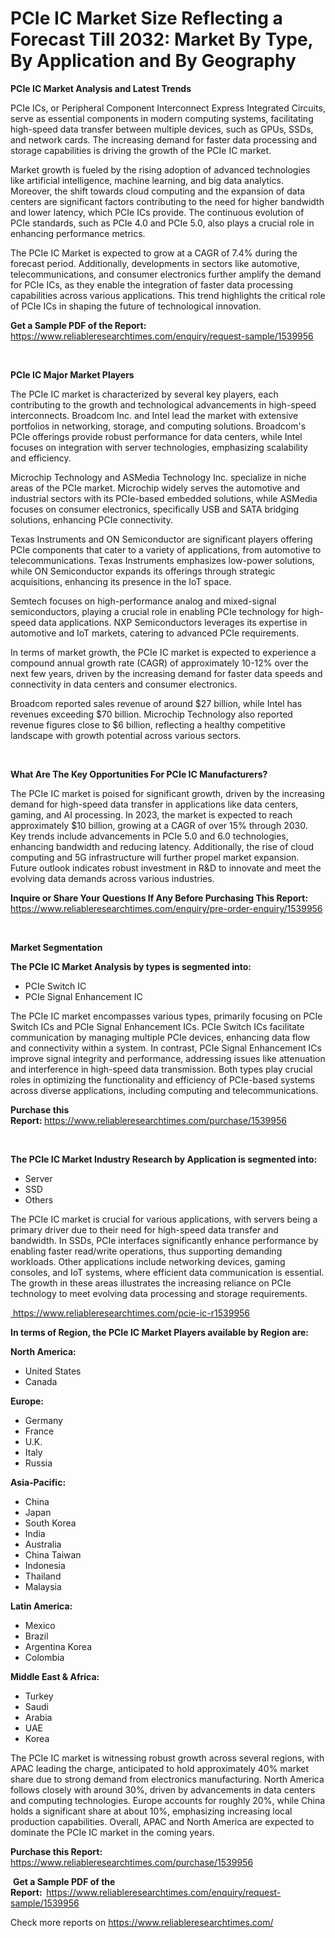 <p><h1>PCIe IC Market Size Reflecting a Forecast Till 2032: Market By Type, By Application and By Geography</h1></p><p><strong>PCIe IC Market Analysis and Latest Trends</strong></p>
<p><p>PCIe ICs, or Peripheral Component Interconnect Express Integrated Circuits, serve as essential components in modern computing systems, facilitating high-speed data transfer between multiple devices, such as GPUs, SSDs, and network cards. The increasing demand for faster data processing and storage capabilities is driving the growth of the PCIe IC market. </p><p>Market growth is fueled by the rising adoption of advanced technologies like artificial intelligence, machine learning, and big data analytics. Moreover, the shift towards cloud computing and the expansion of data centers are significant factors contributing to the need for higher bandwidth and lower latency, which PCIe ICs provide. The continuous evolution of PCIe standards, such as PCIe 4.0 and PCIe 5.0, also plays a crucial role in enhancing performance metrics.</p><p>The PCIe IC Market is expected to grow at a CAGR of 7.4% during the forecast period. Additionally, developments in sectors like automotive, telecommunications, and consumer electronics further amplify the demand for PCIe ICs, as they enable the integration of faster data processing capabilities across various applications. This trend highlights the critical role of PCIe ICs in shaping the future of technological innovation.</p></p>
<p><strong>Get a Sample PDF of the Report:&nbsp;</strong> <a href="https://www.reliableresearchtimes.com/enquiry/request-sample/1539956?utm_campaign=2141&utm_medium=2&utm_source=Github&utm_content=ia&utm_term=12022025&utm_id=pcie-ic">https://www.reliableresearchtimes.com/enquiry/request-sample/1539956</a></p>
<p>&nbsp;</p>
<p><strong>PCIe IC Major Market Players</strong></p>
<p><p>The PCIe IC market is characterized by several key players, each contributing to the growth and technological advancements in high-speed interconnects. Broadcom Inc. and Intel lead the market with extensive portfolios in networking, storage, and computing solutions. Broadcom's PCIe offerings provide robust performance for data centers, while Intel focuses on integration with server technologies, emphasizing scalability and efficiency.</p><p>Microchip Technology and ASMedia Technology Inc. specialize in niche areas of the PCIe market. Microchip widely serves the automotive and industrial sectors with its PCIe-based embedded solutions, while ASMedia focuses on consumer electronics, specifically USB and SATA bridging solutions, enhancing PCIe connectivity.</p><p>Texas Instruments and ON Semiconductor are significant players offering PCIe components that cater to a variety of applications, from automotive to telecommunications. Texas Instruments emphasizes low-power solutions, while ON Semiconductor expands its offerings through strategic acquisitions, enhancing its presence in the IoT space.</p><p>Semtech focuses on high-performance analog and mixed-signal semiconductors, playing a crucial role in enabling PCIe technology for high-speed data applications. NXP Semiconductors leverages its expertise in automotive and IoT markets, catering to advanced PCIe requirements.</p><p>In terms of market growth, the PCIe IC market is expected to experience a compound annual growth rate (CAGR) of approximately 10-12% over the next few years, driven by the increasing demand for faster data speeds and connectivity in data centers and consumer electronics. </p><p>Broadcom reported sales revenue of around $27 billion, while Intel has revenues exceeding $70 billion. Microchip Technology also reported revenue figures close to $6 billion, reflecting a healthy competitive landscape with growth potential across various sectors.</p></p>
<p>&nbsp;</p>
<p><strong>What Are The Key Opportunities For PCIe IC Manufacturers?</strong></p>
<p><p>The PCIe IC market is poised for significant growth, driven by the increasing demand for high-speed data transfer in applications like data centers, gaming, and AI processing. In 2023, the market is expected to reach approximately $10 billion, growing at a CAGR of over 15% through 2030. Key trends include advancements in PCIe 5.0 and 6.0 technologies, enhancing bandwidth and reducing latency. Additionally, the rise of cloud computing and 5G infrastructure will further propel market expansion. Future outlook indicates robust investment in R&D to innovate and meet the evolving data demands across various industries.</p></p>
<p><strong>Inquire or Share Your Questions If Any Before Purchasing This Report:</strong> <a href="https://www.reliableresearchtimes.com/enquiry/pre-order-enquiry/1539956?utm_campaign=2141&utm_medium=2&utm_source=Github&utm_content=ia&utm_term=12022025&utm_id=pcie-ic">https://www.reliableresearchtimes.com/enquiry/pre-order-enquiry/1539956</a></p>
<p>&nbsp;</p>
<p><strong>Market Segmentation</strong></p>
<p><strong>The PCIe IC Market Analysis by types is segmented into:</strong></p>
<p><ul><li>PCIe Switch IC</li><li>PCIe Signal Enhancement IC</li></ul></p>
<p><p>The PCIe IC market encompasses various types, primarily focusing on PCIe Switch ICs and PCIe Signal Enhancement ICs. PCIe Switch ICs facilitate communication by managing multiple PCIe devices, enhancing data flow and connectivity within a system. In contrast, PCIe Signal Enhancement ICs improve signal integrity and performance, addressing issues like attenuation and interference in high-speed data transmission. Both types play crucial roles in optimizing the functionality and efficiency of PCIe-based systems across diverse applications, including computing and telecommunications.</p></p>
<p><strong>Purchase this Report:&nbsp;</strong><a href="https://www.reliableresearchtimes.com/purchase/1539956?utm_campaign=2141&utm_medium=2&utm_source=Github&utm_content=ia&utm_term=12022025&utm_id=pcie-ic">https://www.reliableresearchtimes.com/purchase/1539956</a></p>
<p>&nbsp;</p>
<p><strong>The PCIe IC Market Industry Research by Application is segmented into:</strong></p>
<p><ul><li>Server</li><li>SSD</li><li>Others</li></ul></p>
<p><p>The PCIe IC market is crucial for various applications, with servers being a primary driver due to their need for high-speed data transfer and bandwidth. In SSDs, PCIe interfaces significantly enhance performance by enabling faster read/write operations, thus supporting demanding workloads. Other applications include networking devices, gaming consoles, and IoT systems, where efficient data communication is essential. The growth in these areas illustrates the increasing reliance on PCIe technology to meet evolving data processing and storage requirements.</p></p>
<p><a href="https://www.reliableresearchtimes.com/pcie-ic-r1539956?utm_campaign=2141&utm_medium=2&utm_source=Github&utm_content=ia&utm_term=12022025&utm_id=pcie-ic">&nbsp;https://www.reliableresearchtimes.com/pcie-ic-r1539956</a></p>
<p><strong>In terms of Region, the PCIe IC Market Players available by Region are:</strong></p>
<p>
    <p> <strong> North America: </strong>
        <ul>
            <li>United States</li>
            <li>Canada</li>
        </ul>
        </p> 
    <p> <strong> Europe: </strong>
        <ul>
            <li>Germany</li>
            <li>France</li>
            <li>U.K.</li>
            <li>Italy</li>
            <li>Russia</li>
        </ul>
        </p> 
    <p> <strong> Asia-Pacific: </strong>
        <ul>
            <li>China</li>
            <li>Japan</li>
            <li>South Korea</li>
            <li>India</li>
            <li>Australia</li>
            <li>China Taiwan</li>
            <li>Indonesia</li>
            <li>Thailand</li>
            <li>Malaysia</li>
        </ul>
        </p> 
    <p> <strong> Latin America: </strong>
        <ul>
            <li>Mexico</li>
            <li>Brazil</li>
            <li>Argentina Korea</li>
            <li>Colombia</li>
        </ul>
        </p> 
    <p> <strong> Middle East & Africa: </strong>
        <ul>
            <li>Turkey</li>
            <li>Saudi</li>
            <li>Arabia</li>
            <li>UAE</li>
            <li>Korea</li>
        </ul>
    </p>
    </p>
<p><p>The PCIe IC market is witnessing robust growth across several regions, with APAC leading the charge, anticipated to hold approximately 40% market share due to strong demand from electronics manufacturing. North America follows closely with around 30%, driven by advancements in data centers and computing technologies. Europe accounts for roughly 20%, while China holds a significant share at about 10%, emphasizing increasing local production capabilities. Overall, APAC and North America are expected to dominate the PCIe IC market in the coming years.</p></p>
<p><strong>Purchase this Report: </strong><a href="https://www.reliableresearchtimes.com/purchase/1539956?utm_campaign=2141&utm_medium=2&utm_source=Github&utm_content=ia&utm_term=12022025&utm_id=pcie-ic">https://www.reliableresearchtimes.com/purchase/1539956</a></p>
<p>&nbsp;<strong>Get a Sample PDF of the Report:&nbsp;&nbsp;</strong><a href="https://www.reliableresearchtimes.com/enquiry/request-sample/1539956?utm_campaign=2141&utm_medium=2&utm_source=Github&utm_content=ia&utm_term=12022025&utm_id=pcie-ic">https://www.reliableresearchtimes.com/enquiry/request-sample/1539956</a></p>
<p><strong></strong></p>
<p>Check more reports on <a href="https://www.reliableresearchtimes.com/?utm_campaign=2141&utm_medium=2&utm_source=Github&utm_content=ia&utm_term=12022025&utm_id=pcie-ic">https://www.reliableresearchtimes.com/</a></p>
